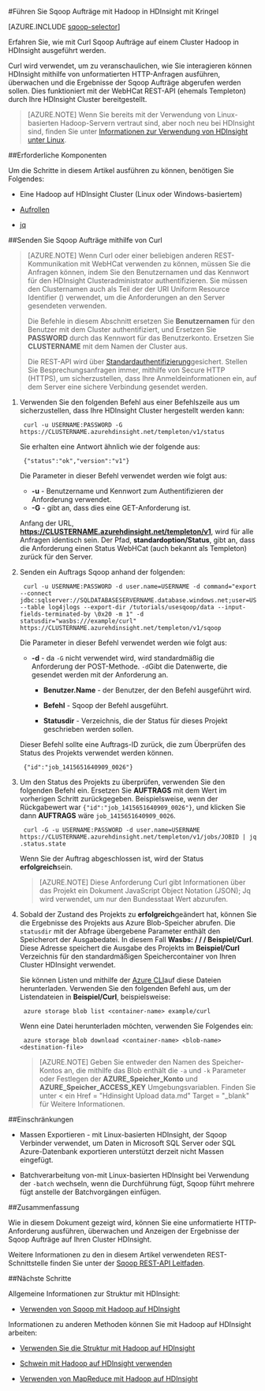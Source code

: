 <properties
   pageTitle="Verwenden von Hadoop Sqoop mit Kringel in HDInsight | Microsoft Azure"
   description="Informationen Sie zum Sqoop Aufträge mit HDInsight mithilfe von Curl Remote zu übermitteln."
   services="hdinsight"
   documentationCenter=""
   authors="mumian"
   manager="jhubbard"
   editor="cgronlun"
    tags="azure-portal"/>

<tags
   ms.service="hdinsight"
   ms.devlang="na"
   ms.topic="article"
   ms.tgt_pltfrm="na"
   ms.workload="big-data"
   ms.date="10/21/2016"
   ms.author="jgao"/>

#<a name="run-sqoop-jobs-with-hadoop-in-hdinsight-with-curl"></a>Führen Sie Sqoop Aufträge mit Hadoop in HDInsight mit Kringel

[AZURE.INCLUDE [sqoop-selector](../../includes/hdinsight-selector-use-sqoop.md)]

Erfahren Sie, wie mit Curl Sqoop Aufträge auf einem Cluster Hadoop in HDInsight ausgeführt werden.

Curl wird verwendet, um zu veranschaulichen, wie Sie interagieren können HDInsight mithilfe von unformatierten HTTP-Anfragen ausführen, überwachen und die Ergebnisse der Sqoop Aufträge abgerufen werden sollen. Dies funktioniert mit der WebHCat REST-API (ehemals Templeton) durch Ihre HDInsight Cluster bereitgestellt.

> [AZURE.NOTE] Wenn Sie bereits mit der Verwendung von Linux-basierten Hadoop-Servern vertraut sind, aber noch neu bei HDInsight sind, finden Sie unter [Informationen zur Verwendung von HDInsight unter Linux](hdinsight-hadoop-linux-information.md).

##<a name="prerequisites"></a>Erforderliche Komponenten

Um die Schritte in diesem Artikel ausführen zu können, benötigen Sie Folgendes:

* Eine Hadoop auf HDInsight Cluster (Linux oder Windows-basiertem)

* [Aufrollen](http://curl.haxx.se/)

* [jq](http://stedolan.github.io/jq/)

##<a name="submit-sqoop-jobs-by-using-curl"></a>Senden Sie Sqoop Aufträge mithilfe von Curl

> [AZURE.NOTE] Wenn Curl oder einer beliebigen anderen REST-Kommunikation mit WebHCat verwenden zu können, müssen Sie die Anfragen können, indem Sie den Benutzernamen und das Kennwort für den HDInsight Clusteradministrator authentifizieren. Sie müssen den Clusternamen auch als Teil der der URI Uniform Resource Identifier () verwendet, um die Anforderungen an den Server gesendeten verwenden.
>
> Die Befehle in diesem Abschnitt ersetzen Sie **Benutzernamen** für den Benutzer mit dem Cluster authentifiziert, und Ersetzen Sie **PASSWORD** durch das Kennwort für das Benutzerkonto. Ersetzen Sie **CLUSTERNAME** mit dem Namen der Cluster aus.
>
> Die REST-API wird über [Standardauthentifizierung](http://en.wikipedia.org/wiki/Basic_access_authentication)gesichert. Stellen Sie Besprechungsanfragen immer, mithilfe von Secure HTTP (HTTPS), um sicherzustellen, dass Ihre Anmeldeinformationen ein, auf dem Server eine sichere Verbindung gesendet werden.

1. Verwenden Sie den folgenden Befehl aus einer Befehlszeile aus um sicherzustellen, dass Ihre HDInsight Cluster hergestellt werden kann:

        curl -u USERNAME:PASSWORD -G https://CLUSTERNAME.azurehdinsight.net/templeton/v1/status

    Sie erhalten eine Antwort ähnlich wie der folgende aus:

        {"status":"ok","version":"v1"}

    Die Parameter in dieser Befehl verwendet werden wie folgt aus:

    * **-u** - Benutzername und Kennwort zum Authentifizieren der Anforderung verwendet.
    * **-G** - gibt an, dass dies eine GET-Anforderung ist.

    Anfang der URL, **https://CLUSTERNAME.azurehdinsight.net/templeton/v1**, wird für alle Anfragen identisch sein. Der Pfad, **standardoption/Status**, gibt an, dass die Anforderung einen Status WebHCat (auch bekannt als Templeton) zurück für den Server. 

2. Senden ein Auftrags Sqoop anhand der folgenden:


        curl -u USERNAME:PASSWORD -d user.name=USERNAME -d command="export --connect jdbc:sqlserver://SQLDATABASESERVERNAME.database.windows.net;user=USERNAME@SQLDATABASESERVERNAME;password=PASSWORD;database=SQLDATABASENAME --table log4jlogs --export-dir /tutorials/usesqoop/data --input-fields-terminated-by \0x20 -m 1" -d statusdir="wasbs:///example/curl" https://CLUSTERNAME.azurehdinsight.net/templeton/v1/sqoop

    Die Parameter in dieser Befehl verwendet werden wie folgt aus:

    * **-d** - da `-G` nicht verwendet wird, wird standardmäßig die Anforderung der POST-Methode. `-d`Gibt die Datenwerte, die gesendet werden mit der Anforderung an.

        * **Benutzer.Name** - der Benutzer, der den Befehl ausgeführt wird.

        * **Befehl** - Sqoop der Befehl ausgeführt.

        * **Statusdir** - Verzeichnis, die der Status für dieses Projekt geschrieben werden sollen.

    Dieser Befehl sollte eine Auftrags-ID zurück, die zum Überprüfen des Status des Projekts verwendet werden können.

        {"id":"job_1415651640909_0026"}

3. Um den Status des Projekts zu überprüfen, verwenden Sie den folgenden Befehl ein. Ersetzen Sie **AUFTRAGS** mit dem Wert im vorherigen Schritt zurückgegeben. Beispielsweise, wenn der Rückgabewert war `{"id":"job_1415651640909_0026"}`, und klicken Sie dann **AUFTRAGS** wäre `job_1415651640909_0026`.

        curl -G -u USERNAME:PASSWORD -d user.name=USERNAME https://CLUSTERNAME.azurehdinsight.net/templeton/v1/jobs/JOBID | jq .status.state

    Wenn Sie der Auftrag abgeschlossen ist, wird der Status **erfolgreich**sein.

    > [AZURE.NOTE] Diese Anforderung Curl gibt Informationen über das Projekt ein Dokument JavaScript Object Notation (JSON); Jq wird verwendet, um nur den Bundesstaat Wert abzurufen.

4. Sobald der Zustand des Projekts zu **erfolgreich**geändert hat, können Sie die Ergebnisse des Projekts aus Azure Blob-Speicher abrufen. Die `statusdir` mit der Abfrage übergebene Parameter enthält den Speicherort der Ausgabedatei. In diesem Fall **Wasbs: / / / Beispiel/Curl**. Diese Adresse speichert die Ausgabe des Projekts im **Beispiel/Curl** Verzeichnis für den standardmäßigen Speichercontainer von Ihren Cluster HDInsight verwendet.

    Sie können Listen und mithilfe der [Azure CLI](../xplat-cli-install.md)auf diese Dateien herunterladen. Verwenden Sie den folgenden Befehl aus, um der Listendateien in **Beispiel/Curl**, beispielsweise:

        azure storage blob list <container-name> example/curl

    Wenn eine Datei herunterladen möchten, verwenden Sie Folgendes ein:

        azure storage blob download <container-name> <blob-name> <destination-file>

    > [AZURE.NOTE] Geben Sie entweder den Namen des Speicher-Kontos an, die mithilfe das Blob enthält die `-a` und `-k` Parameter oder Festlegen der **AZURE\_Speicher\_Konto** und **AZURE\_Speicher\_ACCESS\_KEY** Umgebungsvariablen. Finden Sie unter < ein Href = "Hdinsight Upload data.md" Target = "_blank" für Weitere Informationen.

##<a name="limitations"></a>Einschränkungen

* Massen Exportieren - mit Linux-basierten HDInsight, der Sqoop Verbinder verwendet, um Daten in Microsoft SQL Server oder SQL Azure-Datenbank exportieren unterstützt derzeit nicht Massen eingefügt.

* Batchverarbeitung von-mit Linux-basierten HDInsight bei Verwendung der `-batch` wechseln, wenn die Durchführung fügt, Sqoop führt mehrere fügt anstelle der Batchvorgängen einfügen.

##<a name="summary"></a>Zusammenfassung

Wie in diesem Dokument gezeigt wird, können Sie eine unformatierte HTTP-Anforderung ausführen, überwachen und Anzeigen der Ergebnisse der Sqoop Aufträge auf Ihren Cluster HDInsight.

Weitere Informationen zu den in diesem Artikel verwendeten REST-Schnittstelle finden Sie unter der <a href="https://sqoop.apache.org/docs/1.99.3/RESTAPI.html" target="_blank">Sqoop REST-API Leitfaden</a>.

##<a name="next-steps"></a>Nächste Schritte

Allgemeine Informationen zur Struktur mit HDInsight:

* [Verwenden von Sqoop mit Hadoop auf HDInsight](hdinsight-use-sqoop.md)

Informationen zu anderen Methoden können Sie mit Hadoop auf HDInsight arbeiten:

* [Verwenden Sie die Struktur mit Hadoop auf HDInsight](hdinsight-use-hive.md)

* [Schwein mit Hadoop auf HDInsight verwenden](hdinsight-use-pig.md)

* [Verwenden von MapReduce mit Hadoop auf HDInsight](hdinsight-use-mapreduce.md)

[hdinsight-sdk-documentation]: http://msdnstage.redmond.corp.microsoft.com/library/dn479185.aspx

[azure-purchase-options]: http://azure.microsoft.com/pricing/purchase-options/
[azure-member-offers]: http://azure.microsoft.com/pricing/member-offers/
[azure-free-trial]: http://azure.microsoft.com/pricing/free-trial/

[apache-tez]: http://tez.apache.org
[apache-hive]: http://hive.apache.org/
[apache-log4j]: http://en.wikipedia.org/wiki/Log4j
[hive-on-tez-wiki]: https://cwiki.apache.org/confluence/display/Hive/Hive+on+Tez
[import-to-excel]: http://azure.microsoft.com/documentation/articles/hdinsight-connect-excel-power-query/


[hdinsight-use-oozie]: hdinsight-use-oozie.md
[hdinsight-analyze-flight-data]: hdinsight-analyze-flight-delay-data.md




[hdinsight-provision]: hdinsight-provision-clusters.md
[hdinsight-submit-jobs]: hdinsight-submit-hadoop-jobs-programmatically.md
[hdinsight-upload-data]: hdinsight-upload-data.md

[powershell-here-strings]: http://technet.microsoft.com/library/ee692792.aspx


